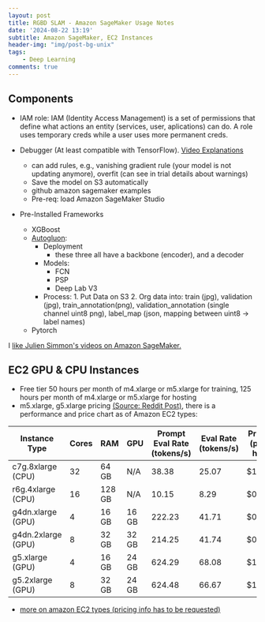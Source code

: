```yaml
---
layout: post
title: RGBD SLAM - Amazon SageMaker Usage Notes
date: '2024-08-22 13:19'
subtitle: Amazon SageMaker, EC2 Instances
header-img: "img/post-bg-unix"
tags:
    - Deep Learning
comments: true
---
```


## Components

- IAM role: IAM (Identity Access Management) is a set of permissions that define what actions an entity (services, user, aplications) can do. A role uses temporary creds while a user uses more permanent creds.

- Debugger (At least compatible with TensorFlow). [Video Explanations](https://youtu.be/MqPdTj0Znwg)

  - can add rules, e.g., vanishing gradient rule (your model is not updating anymore), overfit (can see in trial details about warnings)
  - Save the model on S3 automatically
  - github amazon sagemaker  examples
  - Pre-req: load Amazon SageMaker Studio

- Pre-Installed Frameworks
  - XGBoost
  - [Autogluon](https://docs.amazonaws.cn/sagemaker/latest/dg/semantic-segmentation.html):
    - Deployment
      - these three all have a backbone (encoder), and a decoder
    - Models:
      - FCN
      - PSP
      - Deep Lab V3
    - Process:
            1. Put Data on S3
            2. Org data into: train (jpg), validation (jpg), train_annotation(png), validation_annotation (single channel uint8 png), label_map (json, mapping between uint8 -> label names)
  - Pytorch

I [like Julien Simmon's videos on Amazon SageMaker.](https://www.youtube.com/watch?v=sOUhLiI85sU&list=PLJgojBtbsuc0E1JcQheqgHUUThahGXLJT&index=3)

## EC2 GPU & CPU Instances

- Free tier 50 hours per month of m4.xlarge or m5.xlarge for training, 125 hours per month of m4.xlarge or m5.xlarge for hosting
- m5.xlarge, g5.xlarge pricing  [(Source: Reddit Post)](https://www.reddit.com/r/LocalLLaMA/comments/1dclmwt/benchmarking_inexpensive_aws_instances/), there is a performance and price chart as of Amazon EC2 types:

| Instance Type      | Cores | RAM     | GPU         | Prompt Eval Rate (tokens/s) | Eval Rate (tokens/s) | Price (per hr) | Price (per mo) |
|--------------------|-------|---------|-------------|-----------------------------|----------------------|----------------|----------------|
| c7g.8xlarge (CPU)       | 32    | 64 GB   | N/A         | 38.38                       | 25.07                | $1.27          | $941.16        |
| r6g.4xlarge (CPU)      | 16    | 128 GB  | N/A         | 10.15                       | 8.29                 | $0.88          | $657.10        |
| g4dn.xlarge (GPU)      | 4     | 16 GB   | 16 GB       | 222.23                      | 41.71                | $0.58          | $434.50        |
| g4dn.2xlarge (GPU)      | 8     | 32 GB   | 32 GB       | 214.25                      | 41.74                | $0.84          | $621.24        |
| g5.xlarge (GPU)         | 4     | 16 GB   | 24 GB       | 624.29                      | 68.08                | $1.12          | $831.05        |
| g5.2xlarge (GPU)        | 8     | 32 GB   | 24 GB       | 624.48                      | 66.67                | $1.35          | $1,000.96      |

- [more on amazon EC2 types (pricing info has to be requested)](https://docs.aws.amazon.com/sagemaker/latest/dg/notebooks-available-instance-types.html)
